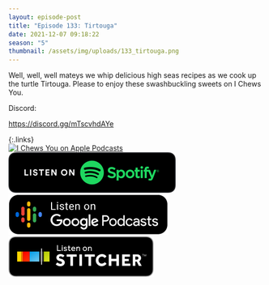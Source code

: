 ```yaml
---
layout: episode-post
title: "Episode 133: Tirtouga"
date: 2021-12-07 09:18:22
season: "5"
thumbnail: /assets/img/uploads/133_tirtouga.png
---
```

Well, well, well mateys we whip delicious high seas recipes as we cook up the turtle Tirtouga. Please to enjoy these swashbuckling sweets on I Chews You.

Discord:

<https://discord.gg/mTscvhdAYe>

{:.links}  
[![I Chews You on Apple Podcasts](https://linkmaker.itunes.apple.com/en-us/badge-lrg.svg?releaseDate=2019-04-16T00:00:00Z&kind=podcast&bubble=podcasts)](https://podcasts.apple.com/us/podcast/133-tirtouga/id1455409177?i=1000544214090)  [![I Chews You on Spotify](/assets/img/uploads/spotify-badge-button.svg)](https://open.spotify.com/episode/2KimUkdi6WPe3C04kQyNNV?si=3b10c624e4654baa)  [![I Chews You on Google Podcasts](/assets/img/uploads/google-podcasts-badge-button.svg)](https://podcasts.google.com/feed/aHR0cHM6Ly9pY2hld3N5b3UubGlic3luLmNvbS9yc3M/episode/ODQ5OGQwMzQtNWY5ZS00NGQ2LWE3ZTAtY2YwZGEyMzdkYzY1?sa=X&ved=0CAUQkfYCahcKEwjI3_K25Zj2AhUAAAAAHQAAAAAQAQ)  [![I Chews You on Stitcher](/assets/img/uploads/stitcher-badge-button.svg)](https://www.stitcher.com/s?eid=88833467)